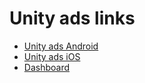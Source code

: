 Unity ads links
====

- [Unity ads Android](https://github.com/Unity-Technologies/unity-ads-android)
- [Unity ads iOS](https://github.com/Unity-Technologies/unity-ads-ios)
- [Dashboard](https://dashboard.unityads.unity3d.com/)